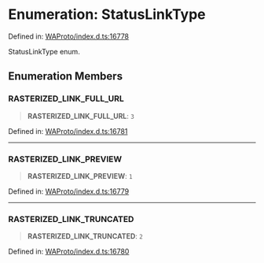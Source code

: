 # Enumeration: StatusLinkType

Defined in: [WAProto/index.d.ts:16778](https://github.com/Fokusdotid/bail/blob/a029a4f9908cd3806112e8438f5a31dda1376b84/WAProto/index.d.ts#L16778)

StatusLinkType enum.

## Enumeration Members

### RASTERIZED\_LINK\_FULL\_URL

> **RASTERIZED\_LINK\_FULL\_URL**: `3`

Defined in: [WAProto/index.d.ts:16781](https://github.com/Fokusdotid/bail/blob/a029a4f9908cd3806112e8438f5a31dda1376b84/WAProto/index.d.ts#L16781)

***

### RASTERIZED\_LINK\_PREVIEW

> **RASTERIZED\_LINK\_PREVIEW**: `1`

Defined in: [WAProto/index.d.ts:16779](https://github.com/Fokusdotid/bail/blob/a029a4f9908cd3806112e8438f5a31dda1376b84/WAProto/index.d.ts#L16779)

***

### RASTERIZED\_LINK\_TRUNCATED

> **RASTERIZED\_LINK\_TRUNCATED**: `2`

Defined in: [WAProto/index.d.ts:16780](https://github.com/Fokusdotid/bail/blob/a029a4f9908cd3806112e8438f5a31dda1376b84/WAProto/index.d.ts#L16780)
